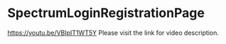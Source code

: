 # SpectrumLoginRegistrationPage
https://youtu.be/VBIpIT1WT5Y
Please visit the link for video description.
